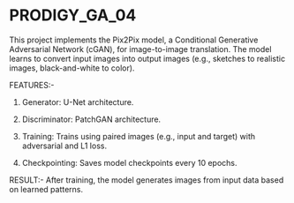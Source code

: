 # PRODIGY_GA_04

This project implements the Pix2Pix model, a Conditional Generative Adversarial Network (cGAN), for image-to-image translation. The model learns to convert input images into output images (e.g., sketches to realistic images, black-and-white to color).

FEATURES:-
1. Generator: U-Net architecture.

2. Discriminator: PatchGAN architecture.

3. Training: Trains using paired images (e.g., input and target) with adversarial and L1 loss.

4. Checkpointing: Saves model checkpoints every 10 epochs.

RESULT:-
After training, the model generates images from input data based on learned patterns.
